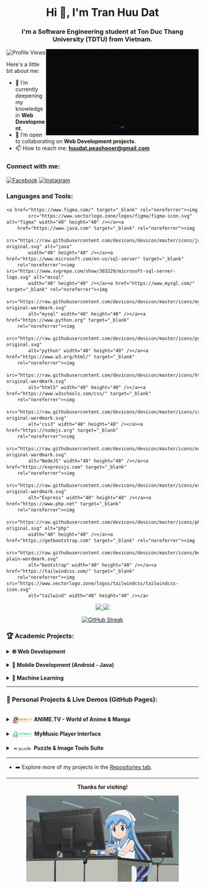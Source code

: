 <!-- Optional Banner (Keep commented out unless you want it) -->
<!-- ![MasterHead](https://1.bp.blogspot.com/-7A4WynwLsMw/XbBpCXG8fHI/AAAAAAAAMt4/uOa1bpLskYgrwGbllhSu2SDj_Mig8SXJQCLcBGAsYHQ/s1600/2000_600px.gif) -->

<h1 align="center">Hi 👋, I'm Tran Huu Dat</h1>
<h3 align="center">I'm a Software Engineering student at Ton Duc Thang University (TDTU) from Vietnam.</h3>

<img align="right" alt="Coding Animation" width="400" src="img/type.gif"> 
<!-- Make sure 'type.gif' exists in your repository or replace the src with a valid URL -->

<p align="left"> <img src="https://komarev.com/ghpvc/?username=TranHuuDat2004&label=Profile%20views&color=0e75b6&style=flat" alt="Profile Views" /> </p>

<!-- Optional Giphy Embed (Keep commented out unless you want it) -->
<!-- <div style="width:100%;height:0;padding-bottom:100%;position:relative;"><iframe src="https://giphy.com/embed/vtm4qejJIl1ERPIrbA" width="100%" height="100%" style="position:absolute" frameBorder="0" class="giphy-embed" allowFullScreen></iframe></div><p><a href="https://giphy.com/gifs/knife-crab-pikaole-vtm4qejJIl1ERPIrbA">via GIPHY</a></p> -->

Here's a little bit about me:
- 🌱 I’m currently deepening my knowledge in **Web Development**.
- 👯 I’m open to collaborating on **Web Development projects**.
- 📫 How to reach me: **huudat.peashooer@gmail.com**
<!-- - ⚡ Fun fact: I identify with the ISTP personality type. -->

<h3 align="left">Connect with me:</h3>
<p align="left">
  <!-- Twitter -->
  <!-- <a href="https://twitter.com/Rst_zsy" target="blank"><img align="center" src="https://raw.githubusercontent.com/rahuldkjain/github-profile-readme-generator/master/src/images/icons/Social/twitter.svg" alt="Twitter" height="30" width="40" /></a> -->
  
  <a href="https://www.facebook.com/tranhuudat.10112004" target="blank"><img align="center" src="https://raw.githubusercontent.com/rahuldkjain/github-profile-readme-generator/master/src/images/icons/Social/facebook.svg" alt="Facebook" height="30" width="40" /></a>
  <a href="https://www.instagram.com/huudat.2k4/" target="blank"><img align="center" src="https://raw.githubusercontent.com/rahuldkjain/github-profile-readme-generator/master/src/images/icons/Social/instagram.svg" alt="Instagram" height="30" width="40" /></a>
  
  <!-- Discord -->
  <!-- <a href="https://discord.gg/YOUR_DISCORD_ID" target="blank"><img align="center" src="https://raw.githubusercontent.com/rahuldkjain/github-profile-readme-generator/master/src/images/icons/Social/discord.svg" alt="Discord" height="30" width="40" /></a> -->
</p>

<h3 align="left">Languages and Tools:</h3>
<p align="left">

    <a href="https://www.figma.com/" target="_blank" rel="noreferrer"><img
            src="https://www.vectorlogo.zone/logos/figma/figma-icon.svg" alt="figma" width="40" height="40" /></a><a
        href="https://www.java.com" target="_blank" rel="noreferrer"><img
            src="https://raw.githubusercontent.com/devicons/devicon/master/icons/java/java-original.svg" alt="java"
            width="40" height="40" /></a><a href="https://www.microsoft.com/en-us/sql-server" target="_blank"
        rel="noreferrer"><img src="https://www.svgrepo.com/show/303229/microsoft-sql-server-logo.svg" alt="mssql"
            width="40" height="40" /></a><a href="https://www.mysql.com/" target="_blank" rel="noreferrer"><img
            src="https://raw.githubusercontent.com/devicons/devicon/master/icons/mysql/mysql-original-wordmark.svg"
            alt="mysql" width="40" height="40" /></a><a href="https://www.python.org" target="_blank"
        rel="noreferrer"><img
            src="https://raw.githubusercontent.com/devicons/devicon/master/icons/python/python-original.svg"
            alt="python" width="40" height="40" /></a><a href="https://www.w3.org/html/" target="_blank"
        rel="noreferrer"><img
            src="https://raw.githubusercontent.com/devicons/devicon/master/icons/html5/html5-original-wordmark.svg"
            alt="html5" width="40" height="40" /></a><a href="https://www.w3schools.com/css/" target="_blank"
        rel="noreferrer"><img
            src="https://raw.githubusercontent.com/devicons/devicon/master/icons/css3/css3-original-wordmark.svg"
            alt="css3" width="40" height="40" /></a><a href="https://nodejs.org" target="_blank"
        rel="noreferrer"><img
            src="https://raw.githubusercontent.com/devicons/devicon/master/icons/nodejs/nodejs-original-wordmark.svg"
            alt="NodeJS" width="40" height="40" /></a><a href="https://expressjs.com" target="_blank"
        rel="noreferrer"><img
            src="https://raw.githubusercontent.com/devicons/devicon/master/icons/express/express-original-wordmark.svg"
            alt="Express" width="40" height="40" /></a><a href="https://www.php.net" target="_blank"
        rel="noreferrer"><img
            src="https://raw.githubusercontent.com/devicons/devicon/master/icons/php/php-original.svg" alt="php"
            width="40" height="40" /></a><a href="https://getbootstrap.com" target="_blank" rel="noreferrer"><img
            src="https://raw.githubusercontent.com/devicons/devicon/master/icons/bootstrap/bootstrap-plain-wordmark.svg"
            alt="bootstrap" width="40" height="40" /></a><a href="https://tailwindcss.com/" target="_blank"
        rel="noreferrer"><img src="https://www.vectorlogo.zone/logos/tailwindcss/tailwindcss-icon.svg"
            alt="tailwind" width="40" height="40" /></a>
</p>

<p align="center">
  <a href="https://github.com/TranHuuDat2004/github-readme-stats">
    <img height="200" src="https://github-readme-stats.vercel.app/api?username=TranHuuDat2004&theme=radical&show_icons=true&include_all_commits=true&count_private=true" />
  </a>
  <a href="https://github.com/TranHuuDat2004/github-readme-stats"> <!-- Corrected link wrapper for consistency -->
    <img height="200" src="https://github-readme-stats.vercel.app/api/top-langs?username=TranHuuDat2004&theme=radical&layout=compact&langs_count=8&card_width=320" /> 
    <!-- Corrected username=TranHuuDat2004 -->
  </a>
</p>

<p align="center">
  <a href="https://git.io/streak-stats">
    <img src="https://streak-stats.demolab.com/?user=TranHuuDat2004&theme=radical&langs_count=8&card_width=805" alt="GitHub Streak" /> 
    <!-- Adjusted card_width slightly, you can fine-tune this -->
  </a>
</p>

### 🏆 Academic Projects:

<details>
<summary><strong>🌐 Web Development</strong></summary>
<br>
<div style="padding-left: 20px;">

<details>
<summary>
<img alt="BrickShop Logo" height="20" src="img/logo_brickshop.png" align="center">
<strong>BrickShop - E-commerce for Building Blocks</strong>
</summary>
<div style="padding-left: 40px; padding-top: 10px;">
<p>Engineered an e-commerce hub for building block fans (Qman, Keeppley, LEGO). Key features include seamless product browsing, secure checkout, order management, and a dedicated administration dashboard for efficient business operations.</p>
<ul>
<li><strong>Frontend:</strong> HTML5, CSS3, JavaScript, Bootstrap (Customer UI), Tailwind CSS (Admin UI)</li>
<li><strong>Backend:</strong> Node.js, Express.js</li>
<li><strong>Database:</strong> MySQL</li>
</ul>
</div>
</details>

<br>

<details>
<summary>
<img alt="ZStyle Logo" height="20" src="img/logo_zstyle.png" align="center">
<strong>ZStyle - Foundational E-commerce Website</strong>
</summary>
<div style="padding-left: 40px; padding-top: 10px;">
<p>Developed a foundational e-commerce website for clothing as a course project. Implemented core functionalities for users to explore fashion items and proceed through a basic purchase flow.</p>
<ul>
<li><strong>Frontend:</strong> HTML5, CSS3, JavaScript</li>
<li><strong>Backend:</strong> PHP</li>
<li><strong>Database:</strong> MySQL</li>
</ul>
</div>
</details>

<br>

<details>
<summary>
<img alt="Omacha Shop Logo" height="20" src="img/logo_omacha.png" align="center">
<strong>Omacha Shop - Full-stack Toy Store</strong>
</summary>
<div style="padding-left: 40px; padding-top: 10px;">
<p>A delightful e-commerce platform specializing in toys, developed as a full-stack web application. Features comprehensive online shopping experience for customers and a robust administration system for efficient management.</p>
<ul>
<li><strong>Frontend:</strong> HTML5, CSS3, JavaScript, Bootstrap</li>
<li><strong>Backend:</strong> PHP</li>
<li><strong>Database:</strong> MySQL</li>
</ul>
</div>
</details>

</div>
</details>

<br>

<details>
<summary><strong>📱 Mobile Development (Android - Java)</strong></summary>
<br>
<div style="padding-left: 20px;">

<details>
<summary>
<img alt="AquaTrack Logo" height="20" src="img/logo_aquatrack.png" align="center">
<strong>AquaTrack (Water_Reminder) - Hydration Companion App</strong>
</summary>
<div style="padding-left: 40px; padding-top: 10px;">
<p>Created AquaTrack, a native Android application promoting better hydration. Allows users to easily log water consumption, visualize progress towards daily goals, and store data persistently using Firebase Firestore.</p>
<ul>
<li><strong>Platform:</strong> Android</li>
<li><strong>Language:</strong> Java</li>
<li><strong>Database:</strong> Firebase Firestore</li>
</ul>
</div>
</details>

</div>
</details>

<br>

<details>
<summary><strong>🧠 Machine Learning</strong></summary>
<br>
<div style="padding-left: 20px;">

<details>
<summary>
<img alt="Handwriting Signature Recognition" height="20" src="img/logo_handwriting.png" align="center">
<strong>Handwriting Signature Recognition</strong>
</summary>
<div style="padding-left: 40px; padding-top: 10px;">
<p>Developed a machine learning model for authenticating handwritten signatures. This project explores techniques for feature extraction and classification to verify signature authenticity.</p>
<ul>
<li><strong>Language:</strong> Python</li>
<li><strong>Libraries/Frameworks:</strong> TensorFlow, Keras, scikit-learn, OpenCV</li>
</ul>
</div>
</details>

</div>
</details>

---

### 🚀 Personal Projects & Live Demos (GitHub Pages):

<br>

<details>
<summary>
<img alt="ANIME.TV Logo" height="20" src="img/logo_animetv.png" align="center">
<strong>ANIME.TV - World of Anime & Manga</strong>
</summary>
<ul>
    <li><strong>Description:</strong> A Crunchyroll-inspired static website built to explore and enjoy Anime & Manga content. A personal project for learning and skill development.</li>
    <li><strong>🔗 Live Demo:</strong> <a href="https://tranhuudat2004.github.io/anime.tv/">https://tranhuudat2004.github.io/anime.tv/</a></li>
    <li><strong>💡 Key Features:</strong> Video player, image/GIF galleries, manga reader.</li>
    <li><strong>Tech Stack:</strong> HTML5, CSS3, Vanilla JavaScript, GitHub Pages.</li>
</ul>
</details>

<br>

<details>
<summary>
<img alt="Mymusic Logo" height="20" src="img/logo_mymusic.png" align="center">
<strong>MyMusic Player Interface</strong>
</summary>
<ul>
    <li><strong>Description:</strong> A sleek, modern online music player interface inspired by platforms like Spotify. This project showcases UI/UX design skills and front-end development proficiency with a focus on a clean, responsive, and interactive user experience.</li>
    <li><strong>🔗 Live Demo:</strong> <a href="https://tranhuudat2004.github.io/mymusic/">https://tranhuudat2004.github.io/mymusic/</a></li>
    <li><strong>💡 Key Features:</strong> Intuitive music playback controls (play/pause, progress, volume). Responsive design for desktop and mobile. Dynamic UI elements built with vanilla JavaScript.</li>
    <li><strong>Tech Stack:</strong> HTML5, CSS3, JavaScript (ES6+).</li>
</ul>
</details>

<br>

<details>
<summary>
<img alt="Puzzle Logo" height="20" src="img/logo_puzzle.png" align="center">
<strong>Puzzle & Image Tools Suite</strong>
</summary>
<ul>
    <li><strong>Description:</strong> An engaging web application featuring an interactive jigsaw puzzle game and a set of practical image manipulation tools (square cropper, grid splitter, resizer). Designed for entertainment and utility.</li>
    <li><strong>🔗 Live Demo:</strong> <a href="https://tranhuudat2004.github.io/games_tools/">https://tranhuudat2004.github.io/games_tools/</a></li>
    <li><strong>💡 Key Features:</strong> Jigsaw puzzle with diverse image collections and intuitive drag & drop. Image tools: Crop to square, split into grid, resize with aspect ratio control.</li>
    <li><strong>Tech Stack:</strong> HTML5, CSS3, JavaScript, Bootstrap.</li>
</ul>
</details>



---

*   ➡️ Explore more of my projects in the [Repositories tab](https://github.com/TranHuuDat2004?tab=repositories).

---

<p align="center">
  <strong>Thanks for visiting!</strong> 
  <!-- Hoặc bạn có thể dùng: **Thanks for visiting!** -->
</p>
<p align="center">
  <img src="img/coding.gif" alt="Coding GIF - Thanks for visiting!" width="400"/> 
  <!-- Make sure 'coding.gif' exists or replace src -->
</p>
